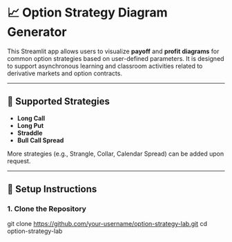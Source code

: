 # 📈 Option Strategy Diagram Generator

This Streamlit app allows users to visualize **payoff** and **profit diagrams** for common option strategies based on user-defined parameters. It is designed to support asynchronous learning and classroom activities related to derivative markets and option contracts.

---

## 🎯 Supported Strategies

- **Long Call**
- **Long Put**
- **Straddle**
- **Bull Call Spread**

More strategies (e.g., Strangle, Collar, Calendar Spread) can be added upon request.

---

## 🚀 Setup Instructions

### 1. Clone the Repository


git clone https://github.com/your-username/option-strategy-lab.git
cd option-strategy-lab
